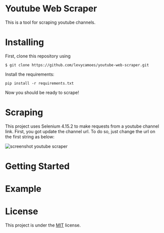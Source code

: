 # Youtube Web Scraper

This is a tool for scraping youtube channels.

# Installing

First, clone this repository using 
```
$ git clone https://github.com/levycamoes/youtube-web-scraper.git
```
Install the requirements:
```
pip install -r requirements.txt
```
Now you should be ready to scrape!

# Scraping

This project uses Selenium 4.15.2 to make requests from a youtube channel link. First, you got update the channel url. To do so, just change the url on the first string as below:

![screenshot youtube scraper](https://github.com/levycamoes/youtube-web-scraper/assets/98728758/d54730a1-1304-4173-bfa7-fde57ae0346a)

# Getting Started

# Example

# License

This project is under the [MIT](./LICENSE) license. 
